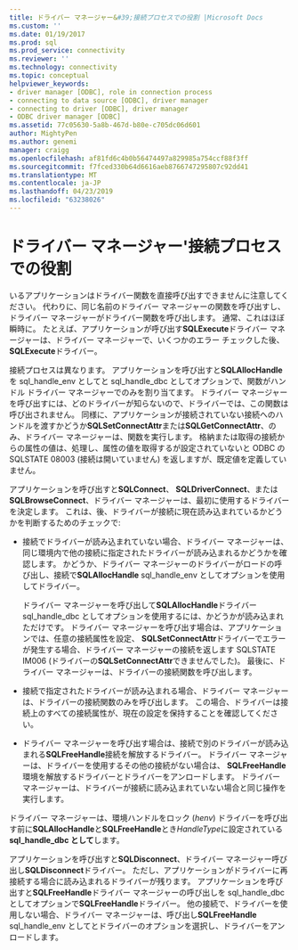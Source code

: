```yaml
---
title: ドライバー マネージャー&#39;接続プロセスでの役割 |Microsoft Docs
ms.custom: ''
ms.date: 01/19/2017
ms.prod: sql
ms.prod_service: connectivity
ms.reviewer: ''
ms.technology: connectivity
ms.topic: conceptual
helpviewer_keywords:
- driver manager [ODBC], role in connection process
- connecting to data source [ODBC], driver manager
- connecting to driver [ODBC], driver manager
- ODBC driver manager [ODBC]
ms.assetid: 77c05630-5a8b-467d-b80e-c705dc06d601
author: MightyPen
ms.author: genemi
manager: craigg
ms.openlocfilehash: af81fd6c4b0b56474497a829985a754ccf88f3ff
ms.sourcegitcommit: f7fced330b64d6616aeb8766747295807c92dd41
ms.translationtype: MT
ms.contentlocale: ja-JP
ms.lasthandoff: 04/23/2019
ms.locfileid: "63238026"
---
```

# <a name="driver-manager39s-role-in-the-connection-process"></a>ドライバー マネージャー&#39;接続プロセスでの役割
いるアプリケーションはドライバー関数を直接呼び出すできませんに注意してください。 代わりに、同じ名前のドライバー マネージャーの関数を呼び出すし、ドライバー マネージャーがドライバー関数を呼び出します。 通常、これはほぼ瞬時に。 たとえば、アプリケーションが呼び出す**SQLExecute**ドライバー マネージャーは、ドライバー マネージャーで、いくつかのエラー チェックした後、 **SQLExecute**ドライバー。  
  
 接続プロセスは異なります。 アプリケーションを呼び出すと**SQLAllocHandle**を sql_handle_env としてと sql_handle_dbc としてオプションで、関数がハンドル ドライバー マネージャーでのみを割り当てます。 ドライバー マネージャーを呼び出すには、どのドライバーが知らないので、ドライバーでは、この関数は呼び出されません。 同様に、アプリケーションが接続されていない接続へのハンドルを渡すかどうか**SQLSetConnectAttr**または**SQLGetConnectAttr**、のみ、ドライバー マネージャーは、関数を実行します。 格納または取得の接続からの属性の値は、処理し、属性の値を取得するが設定されていないと ODBC の SQLSTATE 08003 (接続は開いていません) を返しますが、既定値を定義していません。  
  
 アプリケーションを呼び出すと**SQLConnect**、 **SQLDriverConnect**、または**SQLBrowseConnect**、ドライバー マネージャーは、最初に使用するドライバーを決定します。 これは、後、ドライバーが接続に現在読み込まれているかどうかを判断するためのチェックで:  
  
-   接続でドライバーが読み込まれていない場合、ドライバー マネージャーは、同じ環境内で他の接続に指定されたドライバーが読み込まれるかどうかを確認します。 かどうか、ドライバー マネージャーのドライバーがロードの呼び出し、接続で**SQLAllocHandle** sql_handle_env としてオプションを使用してドライバー。  
  
     ドライバー マネージャーを呼び出して**SQLAllocHandle**ドライバー sql_handle_dbc としてオプションを使用するには、かどうかが読み込まれただけです。 ドライバー マネージャーを呼び出す場合は、アプリケーションでは、任意の接続属性を設定、 **SQLSetConnectAttr**ドライバーでエラーが発生する場合、ドライバー マネージャーの接続を返します SQLSTATE IM006 (ドライバーの**SQLSetConnectAttr**できませんでした)。 最後に、ドライバー マネージャーは、ドライバーの接続関数を呼び出します。  
  
-   接続で指定されたドライバーが読み込まれる場合、ドライバー マネージャーは、ドライバーの接続関数のみを呼び出します。 この場合、ドライバーは接続上のすべての接続属性が、現在の設定を保持することを確認してください。  
  
-   ドライバー マネージャーを呼び出す場合は、接続で別のドライバーが読み込まれる**SQLFreeHandle**接続を解放するドライバー。 ドライバー マネージャーは、ドライバーを使用するその他の接続がない場合は、 **SQLFreeHandle**環境を解放するドライバーとドライバーをアンロードします。 ドライバー マネージャーは、ドライバーが接続に読み込まれていない場合と同じ操作を実行します。  
  
 ドライバー マネージャーは、環境ハンドルをロック (*henv*) ドライバーを呼び出す前に**SQLAllocHandle**と**SQLFreeHandle**とき*HandleType*に設定されている**sql_handle_dbc として**します。  
  
 アプリケーションを呼び出すと**SQLDisconnect**、ドライバー マネージャー呼び出し**SQLDisconnect**ドライバー。 ただし、アプリケーションがドライバーに再接続する場合に読み込まれるドライバーが残ります。 アプリケーションを呼び出すと**SQLFreeHandle**ドライバー マネージャーの呼び出しを sql_handle_dbc としてオプションで**SQLFreeHandle**ドライバー。 他の接続で、ドライバーを使用しない場合、ドライバー マネージャーは、呼び出し**SQLFreeHandle** sql_handle_env としてとドライバーのオプションを選択し、ドライバーをアンロードします。
